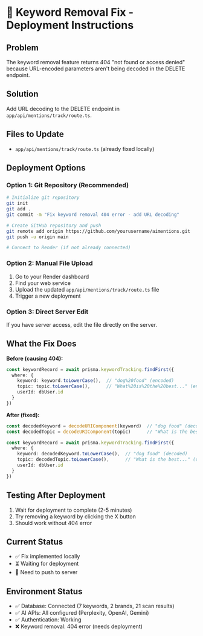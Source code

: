 # 🚀 Keyword Removal Fix - Deployment Instructions

## Problem
The keyword removal feature returns 404 "not found or access denied" because URL-encoded parameters aren't being decoded in the DELETE endpoint.

## Solution
Add URL decoding to the DELETE endpoint in `app/api/mentions/track/route.ts`.

## Files to Update
- `app/api/mentions/track/route.ts` (already fixed locally)

## Deployment Options

### Option 1: Git Repository (Recommended)
```bash
# Initialize git repository
git init
git add .
git commit -m "Fix keyword removal 404 error - add URL decoding"

# Create GitHub repository and push
git remote add origin https://github.com/yourusername/aimentions.git
git push -u origin main

# Connect to Render (if not already connected)
```

### Option 2: Manual File Upload
1. Go to your Render dashboard
2. Find your web service
3. Upload the updated `app/api/mentions/track/route.ts` file
4. Trigger a new deployment

### Option 3: Direct Server Edit
If you have server access, edit the file directly on the server.

## What the Fix Does

**Before (causing 404):**
```typescript
const keywordRecord = await prisma.keywordTracking.findFirst({
  where: {
    keyword: keyword.toLowerCase(),  // "dog%20food" (encoded)
    topic: topic.toLowerCase(),      // "What%20is%20the%20best..." (encoded)
    userId: dbUser.id
  }
})
```

**After (fixed):**
```typescript
const decodedKeyword = decodeURIComponent(keyword)  // "dog food" (decoded)
const decodedTopic = decodeURIComponent(topic)      // "What is the best..." (decoded)

const keywordRecord = await prisma.keywordTracking.findFirst({
  where: {
    keyword: decodedKeyword.toLowerCase(),  // "dog food" (decoded)
    topic: decodedTopic.toLowerCase(),      // "What is the best..." (decoded)
    userId: dbUser.id
  }
})
```

## Testing After Deployment
1. Wait for deployment to complete (2-5 minutes)
2. Try removing a keyword by clicking the X button
3. Should work without 404 error

## Current Status
- ✅ Fix implemented locally
- ⏳ Waiting for deployment
- 🔄 Need to push to server

## Environment Status
- ✅ Database: Connected (7 keywords, 2 brands, 21 scan results)
- ✅ AI APIs: All configured (Perplexity, OpenAI, Gemini)
- ✅ Authentication: Working
- ❌ Keyword removal: 404 error (needs deployment)
